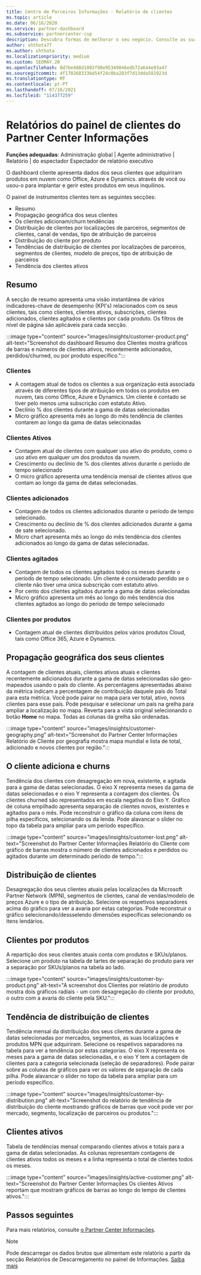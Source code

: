 ```yaml
---
title: Centro de Parceiros Informações - Relatório de clientes
ms.topic: article
ms.date: 06/16/2020
ms.service: partner-dashboard
ms.subservice: partnercenter-csp
description: Descubra formas de melhorar o seu negócio. Consulte as suas tendências específicas do cliente por geografia, por produto e outros atributos.
author: shthota77
ms.author: shthota
ms.localizationpriority: medium
ms.custom: SEOMAY.20
ms.openlocfilehash: 8d7be488d1002f98e95349046edb72a644e93a47
ms.sourcegitcommit: 4f1702683336d54f24c0ba283f7d13dda581923d
ms.translationtype: MT
ms.contentlocale: pt-PT
ms.lasthandoff: 07/16/2021
ms.locfileid: "114377259"
---
```

# <a name="customers-dashboard-reports-from-partner-center-insights"></a>Relatórios do painel de clientes do Partner Center Informações

**Funções adequadas**: Administração global | Agente administrativo | Relatório | do espectador Espectador de relatório executivo

O dashboard cliente apresenta dados dos seus clientes que adquiriram produtos em nuvem como Office, Azure e Dynamics. através de você ou usou-o para implantar e gerir estes produtos em seus inquilinos. 
 
O painel de instrumentos clientes tem as seguintes secções: 

- Resumo  
- Propagação geográfica dos seus clientes 
- Os clientes adicionam/churn tendências 
- Distribuição de clientes por localizações de parceiros, segmentos de clientes, canal de vendas, tipo de atribuição de parceiros 
- Distribuição do cliente por produto 
- Tendências de distribuição de clientes por localizações de parceiros, segmentos de clientes, modelo de preços, tipo de atribuição de parceiros 
- Tendência dos clientes ativos 

## <a name="summary"></a>Resumo

A secção de resumo apresenta uma visão instantânea de vários indicadores-chave de desempenho (KPI's) relacionados com os seus clientes, tais como clientes, clientes ativos, subscrições, clientes adicionados, clientes agitados e clientes por cada produto. Os filtros de nível de página são aplicáveis para cada secção.

:::image type="content" source="images/insights/customer-product.png" alt-text="Screenshot do dashboard Resumo dos Clientes mostra gráficos de barras e números de clientes ativos, recentemente adicionados, perdidos/churned, ou por produto específico.":::

### <a name="customers"></a>Clientes

- A contagem atual de todos os clientes a sua organização está associada através de diferentes tipos de atribuição em todos os produtos em nuvem, tais como Office, Azure e Dynamics. Um cliente é contado se tiver pelo menos uma subscrição com estatuto Ativo.  
- Declínio % dos clientes durante a gama de datas selecionadas 
- Micro gráfico apresenta mês ao longo do mês tendência de clientes contarem ao longo da gama de datas selecionadas

### <a name="active-customers"></a>Clientes Ativos

- Contagem atual de clientes com qualquer uso ativo do produto, como o uso ativo em qualquer um dos produtos da nuvem.
- Crescimento ou declínio de % dos clientes ativos durante o período de tempo selecionado
- O micro gráfico apresenta uma tendência mensal de clientes ativos que contam ao longo da gama de datas selecionadas.

### <a name="customers-added"></a>Clientes adicionados

- Contagem de todos os clientes adicionados durante o período de tempo selecionado.
- Crescimento ou declínio de % dos clientes adicionados durante a gama de sate selecionado.
- Micro chart apresenta mês ao longo do mês tendência dos clientes adicionados ao longo da gama de datas selecionadas.

### <a name="customers-churned"></a>Clientes agitados
- Contagem de todos os clientes agitados todos os meses durante o período de tempo selecionado. Um cliente é considerado perdido se o cliente não tiver uma única subscrição com estatuto ativo. 
- Por cento dos clientes agitados durante a gama de datas selecionadas 
- Micro gráfico apresenta um mês ao longo do mês tendência dos clientes agitados ao longo do período de tempo selecionado 
 
### <a name="customers-by-products"></a>Clientes por produtos

- Contagem atual de clientes distribuídos pelos vários produtos Cloud, tais como Office 365, Azure e Dynamics.  

## <a name="geographical-spread-of-your-customers"></a>Propagação geográfica dos seus clientes

A contagem de clientes atuais, clientes ativos atuais e clientes recentemente adicionados durante a gama de datas selecionadas são geo-mapeados usando o país do cliente. As percentagens apresentadas abaixo da métrica indicam a percentagem de contribuição daquele país do Total para esta métrica. Você pode pairar no mapa para ver total, ativo, novos clientes para esse país. Pode pesquisar e selecionar um país na grelha para ampliar a localização no mapa. Reverta para a vista original selecionando o botão **Home** no mapa. Todas as colunas da grelha são ordenadas.  

:::image type="content" source="images/insights/customer-geography.png" alt-text="Screenshot do Partner Center Informações Relatório de Cliente por geografia mostra mapa mundial e lista de total, adicionado e novos clientes por região.":::

## <a name="customer-adds-and-churns"></a>O cliente adiciona e churns

Tendência dos clientes com desagregação em nova, existente, e agitada para a gama de datas selecionadas. O eixo X representa meses da gama de datas selecionadas e o eixo Y representa a contagem dos clientes. Os clientes churned são representados em escala negativa do Eixo Y. Gráfico de coluna empilhado apresenta separação de clientes novos, existentes e agitados para o mês. Pode reconstruir o gráfico da coluna com itens de pilha específicos, selecionando os da lenda. Pode alavancar o slider no topo da tabela para ampliar para um período específico. 

:::image type="content" source="images/insights/customer-lost.png" alt-text="Screenshot do Partner Center Informações Relatório do Cliente com gráfico de barras mostra o número de clientes adicionados e perdidos ou agitados durante um determinado período de tempo.":::

## <a name="customer-distribution"></a>Distribuição de clientes

Desagregação dos seus clientes atuais pelas localizações da Microsoft Partner Network (MPN), segmentos de clientes, canal de vendas/modelo de preços Azure e o tipo de atribuição. Selecione os respetivos separadores acima do gráfico para ver a avaria por estas categorias. Pode reconstruir o gráfico selecionando/dessselendo dimensões específicas selecionando os itens lendários. 

## <a name="customers-by-products"></a>Clientes por produtos

A repartição dos seus clientes atuais conta com produtos e SKUs/planos. Selecione um produto na tabela de tartes de separação do produto para ver a separação por SKUs/planos na tabela ao lado.

:::image type="content" source="images/insights/customer-by-product.png" alt-text="A screenshot dos Clientes por relatório de produto mostra dois gráficos radiais - um com desagregação do cliente por produto, o outro com a avaria do cliente pela SKU.":::

## <a name="customer-distribution-trend"></a>Tendência de distribuição de clientes 

Tendência mensal da distribuição dos seus clientes durante a gama de datas selecionadas por mercados, segmentos, as suas localizações e produtos MPN que adquiriram. Selecione os respetivos separadores na tabela para ver a tendência por estas categorias. O eixo X representa os meses para a gama de datas selecionadas, e o eixo Y tem a contagem de clientes para a categoria selecionada (seleção de separadores). Pode pairar sobre as colunas de gráficos para ver os valores de separação de cada pilha. Pode alavancar o slider no topo da tabela para ampliar para um período específico.   

:::image type="content" source="images/insights/customer-by-distribution.png" alt-text="Screenshot do relatório de tendência de distribuição do cliente mostrando gráficos de barras que você pode ver por mercado, segmento, localização de parceiros ou produtos.":::

## <a name="active-customers"></a>Clientes ativos

Tabela de tendências mensal comparando clientes ativos e totais para a gama de datas selecionadas. As colunas representam contagens de clientes ativos todos os meses e a linha representa o total de clientes todos os meses. 

:::image type="content" source="images/insights/active-customer.png" alt-text="Screenshot do Partner Center Informações Os clientes Ativos reportam que mostram gráficos de barras ao longo do tempo de clientes ativos.":::

## <a name="next-steps"></a>Passos seguintes

Para mais relatórios, consulte [o Partner Center Informações](partner-center-insights.md).

>[!NOTE]
> Pode descarregar os dados brutos que alimentam este relatório a partir da secção Relatórios de Descarregamento no painel de Informações. [Saiba mais](insights-download-reports.md) 
